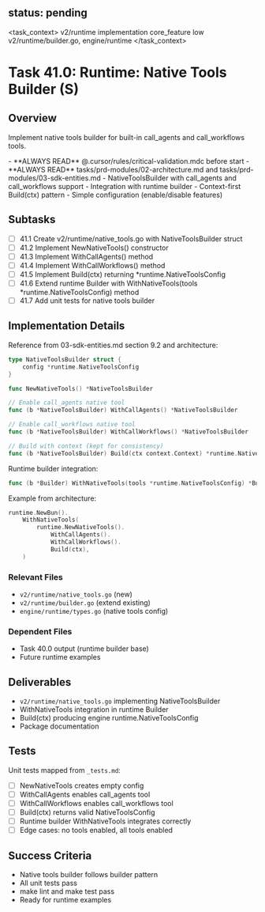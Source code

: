 ## status: pending

<task_context>
<domain>v2/runtime</domain>
<type>implementation</type>
<scope>core_feature</scope>
<complexity>low</complexity>
<dependencies>v2/runtime/builder.go, engine/runtime</dependencies>
</task_context>

# Task 41.0: Runtime: Native Tools Builder (S)

## Overview

Implement native tools builder for built-in call_agents and call_workflows tools.

<critical>
- **ALWAYS READ** @.cursor/rules/critical-validation.mdc before start
- **ALWAYS READ** tasks/prd-modules/02-architecture.md and tasks/prd-modules/03-sdk-entities.md
</critical>

<requirements>
- NativeToolsBuilder with call_agents and call_workflows support
- Integration with runtime builder
- Context-first Build(ctx) pattern
- Simple configuration (enable/disable features)
</requirements>

## Subtasks

- [ ] 41.1 Create v2/runtime/native_tools.go with NativeToolsBuilder struct
- [ ] 41.2 Implement NewNativeTools() constructor
- [ ] 41.3 Implement WithCallAgents() method
- [ ] 41.4 Implement WithCallWorkflows() method
- [ ] 41.5 Implement Build(ctx) returning *runtime.NativeToolsConfig
- [ ] 41.6 Extend runtime Builder with WithNativeTools(tools *runtime.NativeToolsConfig) method
- [ ] 41.7 Add unit tests for native tools builder

## Implementation Details

Reference from 03-sdk-entities.md section 9.2 and architecture:

```go
type NativeToolsBuilder struct {
    config *runtime.NativeToolsConfig
}

func NewNativeTools() *NativeToolsBuilder

// Enable call_agents native tool
func (b *NativeToolsBuilder) WithCallAgents() *NativeToolsBuilder

// Enable call_workflows native tool
func (b *NativeToolsBuilder) WithCallWorkflows() *NativeToolsBuilder

// Build with context (kept for consistency)
func (b *NativeToolsBuilder) Build(ctx context.Context) *runtime.NativeToolsConfig
```

Runtime builder integration:
```go
func (b *Builder) WithNativeTools(tools *runtime.NativeToolsConfig) *Builder
```

Example from architecture:
```go
runtime.NewBun().
    WithNativeTools(
        runtime.NewNativeTools().
            WithCallAgents().
            WithCallWorkflows().
            Build(ctx),
    )
```

### Relevant Files

- `v2/runtime/native_tools.go` (new)
- `v2/runtime/builder.go` (extend existing)
- `engine/runtime/types.go` (native tools config)

### Dependent Files

- Task 40.0 output (runtime builder base)
- Future runtime examples

## Deliverables

- `v2/runtime/native_tools.go` implementing NativeToolsBuilder
- WithNativeTools integration in runtime Builder
- Build(ctx) producing engine runtime.NativeToolsConfig
- Package documentation

## Tests

Unit tests mapped from `_tests.md`:

- [ ] NewNativeTools creates empty config
- [ ] WithCallAgents enables call_agents tool
- [ ] WithCallWorkflows enables call_workflows tool
- [ ] Build(ctx) returns valid NativeToolsConfig
- [ ] Runtime builder WithNativeTools integrates correctly
- [ ] Edge cases: no tools enabled, all tools enabled

## Success Criteria

- Native tools builder follows builder pattern
- All unit tests pass
- make lint and make test pass
- Ready for runtime examples
